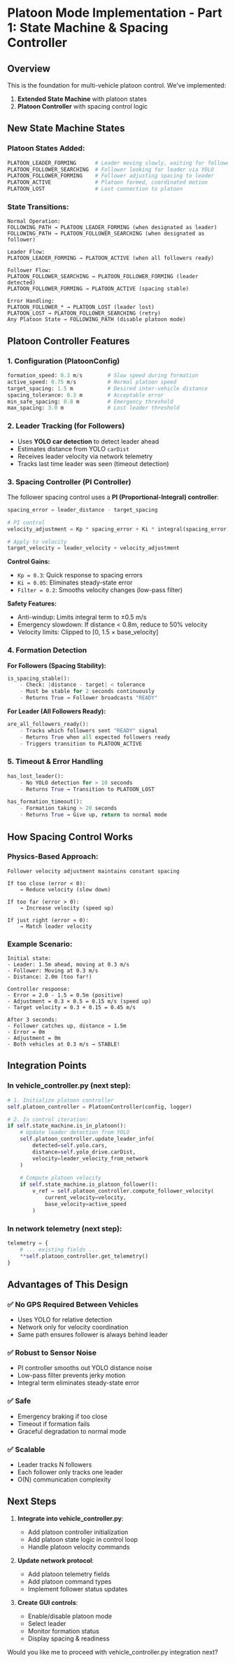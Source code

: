 # Platoon Mode Implementation - Part 1: State Machine & Spacing Controller

## Overview
This is the foundation for multi-vehicle platoon control. We've implemented:
1. **Extended State Machine** with platoon states
2. **Platoon Controller** with spacing control logic

## New State Machine States

### Platoon States Added:
```python
PLATOON_LEADER_FORMING      # Leader moving slowly, waiting for followers
PLATOON_FOLLOWER_SEARCHING  # Follower looking for leader via YOLO
PLATOON_FOLLOWER_FORMING    # Follower adjusting spacing to leader
PLATOON_ACTIVE              # Platoon formed, coordinated motion
PLATOON_LOST                # Lost connection to platoon
```

### State Transitions:
```
Normal Operation:
FOLLOWING_PATH → PLATOON_LEADER_FORMING (when designated as leader)
FOLLOWING_PATH → PLATOON_FOLLOWER_SEARCHING (when designated as follower)

Leader Flow:
PLATOON_LEADER_FORMING → PLATOON_ACTIVE (when all followers ready)

Follower Flow:
PLATOON_FOLLOWER_SEARCHING → PLATOON_FOLLOWER_FORMING (leader detected)
PLATOON_FOLLOWER_FORMING → PLATOON_ACTIVE (spacing stable)

Error Handling:
PLATOON_FOLLOWER_* → PLATOON_LOST (leader lost)
PLATOON_LOST → PLATOON_FOLLOWER_SEARCHING (retry)
Any Platoon State → FOLLOWING_PATH (disable platoon mode)
```

## Platoon Controller Features

### 1. **Configuration (PlatoonConfig)**
```python
formation_speed: 0.3 m/s        # Slow speed during formation
active_speed: 0.75 m/s          # Normal platoon speed
target_spacing: 1.5 m           # Desired inter-vehicle distance
spacing_tolerance: 0.3 m        # Acceptable error
min_safe_spacing: 0.8 m         # Emergency threshold
max_spacing: 3.0 m              # Lost leader threshold
```

### 2. **Leader Tracking (for Followers)**
- Uses **YOLO car detection** to detect leader ahead
- Estimates distance from YOLO `carDist`
- Receives leader velocity via network telemetry
- Tracks last time leader was seen (timeout detection)

### 3. **Spacing Controller (PI Controller)**
The follower spacing control uses a **PI (Proportional-Integral) controller**:

```python
spacing_error = leader_distance - target_spacing

# PI control
velocity_adjustment = Kp * spacing_error + Ki * integral(spacing_error)

# Apply to velocity
target_velocity = leader_velocity + velocity_adjustment
```

**Control Gains:**
- `Kp = 0.3`: Quick response to spacing errors
- `Ki = 0.05`: Eliminates steady-state error
- `Filter = 0.2`: Smooths velocity changes (low-pass filter)

**Safety Features:**
- Anti-windup: Limits integral term to ±0.5 m/s
- Emergency slowdown: If distance < 0.8m, reduce to 50% velocity
- Velocity limits: Clipped to [0, 1.5 × base_velocity]

### 4. **Formation Detection**

**For Followers (Spacing Stability):**
```python
is_spacing_stable():
    - Check: |distance - target| < tolerance
    - Must be stable for 2 seconds continuously
    - Returns True → Follower broadcasts "READY"
```

**For Leader (All Followers Ready):**
```python
are_all_followers_ready():
    - Tracks which followers sent "READY" signal
    - Returns True when all expected followers ready
    - Triggers transition to PLATOON_ACTIVE
```

### 5. **Timeout & Error Handling**

```python
has_lost_leader():
    - No YOLO detection for > 10 seconds
    - Returns True → Transition to PLATOON_LOST

has_formation_timeout():
    - Formation taking > 20 seconds
    - Returns True → Give up, return to normal mode
```

## How Spacing Control Works

### Physics-Based Approach:
```
Follower velocity adjustment maintains constant spacing

If too close (error < 0):
    → Reduce velocity (slow down)
    
If too far (error > 0):
    → Increase velocity (speed up)
    
If just right (error ≈ 0):
    → Match leader velocity
```

### Example Scenario:
```
Initial state:
- Leader: 1.5m ahead, moving at 0.3 m/s
- Follower: Moving at 0.3 m/s
- Distance: 2.0m (too far!)

Controller response:
- Error = 2.0 - 1.5 = 0.5m (positive)
- Adjustment = 0.3 × 0.5 = 0.15 m/s (speed up)
- Target velocity = 0.3 + 0.15 = 0.45 m/s

After 3 seconds:
- Follower catches up, distance → 1.5m
- Error = 0m
- Adjustment = 0m
- Both vehicles at 0.3 m/s → STABLE!
```

## Integration Points

### In vehicle_controller.py (next step):
```python
# 1. Initialize platoon controller
self.platoon_controller = PlatoonController(config, logger)

# 2. In control iteration:
if self.state_machine.is_in_platoon():
    # Update leader detection from YOLO
    self.platoon_controller.update_leader_info(
        detected=self.yolo.cars,
        distance=self.yolo_drive.carDist,
        velocity=leader_velocity_from_network
    )
    
    # Compute platoon velocity
    if self.state_machine.is_platoon_follower():
        v_ref = self.platoon_controller.compute_follower_velocity(
            current_velocity=velocity,
            base_velocity=active_speed
        )
```

### In network telemetry (next step):
```python
telemetry = {
    # ... existing fields ...
    **self.platoon_controller.get_telemetry()
}
```

## Advantages of This Design

### ✅ **No GPS Required Between Vehicles**
- Uses YOLO for relative detection
- Network only for velocity coordination
- Same path ensures follower is always behind leader

### ✅ **Robust to Sensor Noise**
- PI controller smooths out YOLO distance noise
- Low-pass filter prevents jerky motion
- Integral term eliminates steady-state error

### ✅ **Safe**
- Emergency braking if too close
- Timeout if formation fails
- Graceful degradation to normal mode

### ✅ **Scalable**
- Leader tracks N followers
- Each follower only tracks one leader
- O(N) communication complexity

## Next Steps

1. **Integrate into vehicle_controller.py**:
   - Add platoon controller initialization
   - Add platoon state logic in control loop
   - Handle platoon velocity commands

2. **Update network protocol**:
   - Add platoon telemetry fields
   - Add platoon command types
   - Implement follower status updates

3. **Create GUI controls**:
   - Enable/disable platoon mode
   - Select leader
   - Monitor formation status
   - Display spacing & readiness

Would you like me to proceed with vehicle_controller.py integration next?
